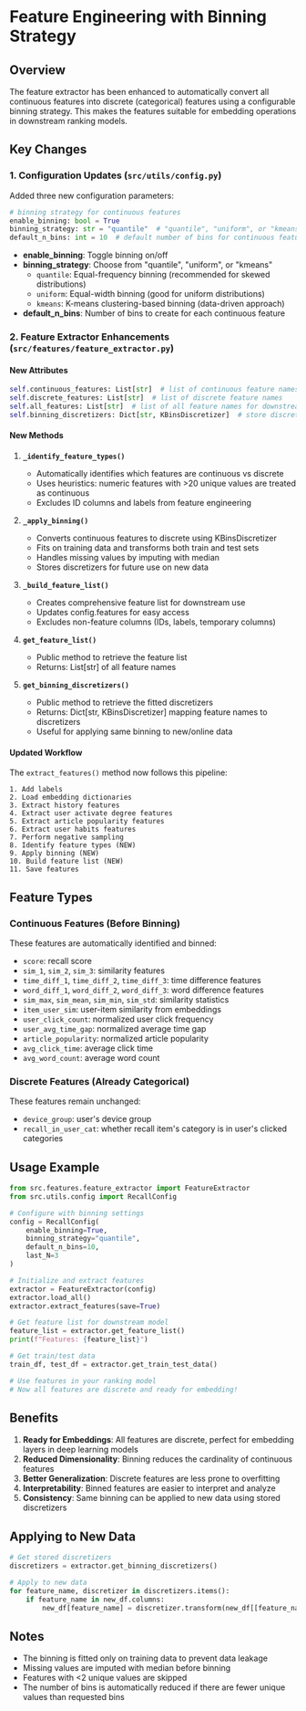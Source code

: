 # Feature Engineering with Binning Strategy

## Overview

The feature extractor has been enhanced to automatically convert all continuous features into discrete (categorical) features using a configurable binning strategy. This makes the features suitable for embedding operations in downstream ranking models.

## Key Changes

### 1. Configuration Updates (`src/utils/config.py`)

Added three new configuration parameters:

```python
# binning strategy for continuous features
enable_binning: bool = True
binning_strategy: str = "quantile"  # "quantile", "uniform", or "kmeans"
default_n_bins: int = 10  # default number of bins for continuous features
```

- **enable_binning**: Toggle binning on/off
- **binning_strategy**: Choose from "quantile", "uniform", or "kmeans"
  - `quantile`: Equal-frequency binning (recommended for skewed distributions)
  - `uniform`: Equal-width binning (good for uniform distributions)
  - `kmeans`: K-means clustering-based binning (data-driven approach)
- **default_n_bins**: Number of bins to create for each continuous feature

### 2. Feature Extractor Enhancements (`src/features/feature_extractor.py`)

#### New Attributes

```python
self.continuous_features: List[str]  # list of continuous feature names
self.discrete_features: List[str]  # list of discrete feature names
self.all_features: List[str]  # list of all feature names for downstream use
self.binning_discretizers: Dict[str, KBinsDiscretizer]  # store discretizers
```

#### New Methods

1. **`_identify_feature_types()`**
   - Automatically identifies which features are continuous vs discrete
   - Uses heuristics: numeric features with >20 unique values are treated as continuous
   - Excludes ID columns and labels from feature engineering

2. **`_apply_binning()`**
   - Converts continuous features to discrete using KBinsDiscretizer
   - Fits on training data and transforms both train and test sets
   - Handles missing values by imputing with median
   - Stores discretizers for future use on new data

3. **`_build_feature_list()`**
   - Creates comprehensive feature list for downstream use
   - Updates config.features for easy access
   - Excludes non-feature columns (IDs, labels, temporary columns)

4. **`get_feature_list()`**
   - Public method to retrieve the feature list
   - Returns: List[str] of all feature names

5. **`get_binning_discretizers()`**
   - Public method to retrieve the fitted discretizers
   - Returns: Dict[str, KBinsDiscretizer] mapping feature names to discretizers
   - Useful for applying same binning to new/online data

#### Updated Workflow

The `extract_features()` method now follows this pipeline:

```
1. Add labels
2. Load embedding dictionaries
3. Extract history features
4. Extract user activate degree features
5. Extract article popularity features
6. Extract user habits features
7. Perform negative sampling
8. Identify feature types (NEW)
9. Apply binning (NEW)
10. Build feature list (NEW)
11. Save features
```

## Feature Types

### Continuous Features (Before Binning)

These features are automatically identified and binned:

- `score`: recall score
- `sim_1`, `sim_2`, `sim_3`: similarity features
- `time_diff_1`, `time_diff_2`, `time_diff_3`: time difference features
- `word_diff_1`, `word_diff_2`, `word_diff_3`: word difference features
- `sim_max`, `sim_mean`, `sim_min`, `sim_std`: similarity statistics
- `item_user_sim`: user-item similarity from embeddings
- `user_click_count`: normalized user click frequency
- `user_avg_time_gap`: normalized average time gap
- `article_popularity`: normalized article popularity
- `avg_click_time`: average click time
- `avg_word_count`: average word count

### Discrete Features (Already Categorical)

These features remain unchanged:

- `device_group`: user's device group
- `recall_in_user_cat`: whether recall item's category is in user's clicked categories

## Usage Example

```python
from src.features.feature_extractor import FeatureExtractor
from src.utils.config import RecallConfig

# Configure with binning settings
config = RecallConfig(
    enable_binning=True,
    binning_strategy="quantile",
    default_n_bins=10,
    last_N=3
)

# Initialize and extract features
extractor = FeatureExtractor(config)
extractor.load_all()
extractor.extract_features(save=True)

# Get feature list for downstream model
feature_list = extractor.get_feature_list()
print(f"Features: {feature_list}")

# Get train/test data
train_df, test_df = extractor.get_train_test_data()

# Use features in your ranking model
# Now all features are discrete and ready for embedding!
```

## Benefits

1. **Ready for Embeddings**: All features are discrete, perfect for embedding layers in deep learning models
2. **Reduced Dimensionality**: Binning reduces the cardinality of continuous features
3. **Better Generalization**: Discrete features are less prone to overfitting
4. **Interpretability**: Binned features are easier to interpret and analyze
5. **Consistency**: Same binning can be applied to new data using stored discretizers

## Applying to New Data

```python
# Get stored discretizers
discretizers = extractor.get_binning_discretizers()

# Apply to new data
for feature_name, discretizer in discretizers.items():
    if feature_name in new_df.columns:
        new_df[feature_name] = discretizer.transform(new_df[[feature_name]])
```

## Notes

- The binning is fitted only on training data to prevent data leakage
- Missing values are imputed with median before binning
- Features with <2 unique values are skipped
- The number of bins is automatically reduced if there are fewer unique values than requested bins
